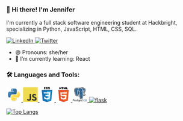 ### 👋 Hi there! I'm Jennifer

<p>I'm currently a full stack software engineering student at Hackbright, specializing in Python, JavaScript, HTML, CSS, SQL.</p>

<p><a href="https://www.linkedin.com/in/jenniferlei/">
  <img
    alt="LinkedIn"
    src="https://img.shields.io/badge/linkedin-%230077B5.svg?style=for-the-badge&logo=linkedin&logoColor=white"
  />
</a>
<a href="https://twitter.com/JenniferLei_">
  <img
    alt="Twitter"
    src="https://img.shields.io/badge/twitter-%231DA1F2.svg?&style=for-the-badge&logo=twitter&logoColor=white"
  />
</a></p>

- 😄 Pronouns: she/her
- 🌱 I’m currently learning: React

### 🛠 Languages and Tools:

<p align="left"> 
  <a href="https://www.python.org" target="_blank" rel="noreferrer"> 
    <img src="https://raw.githubusercontent.com/devicons/devicon/master/icons/python/python-original.svg" alt="python" width="40" height="40"/> 
  </a>
  <a href="https://developer.mozilla.org/en-US/docs/Web/JavaScript" target="_blank" rel="noreferrer"> 
    <img src="https://raw.githubusercontent.com/devicons/devicon/master/icons/javascript/javascript-original.svg" alt="javascript" width="40" height="40"/> 
  </a>
  <a href="https://www.w3schools.com/css/" target="_blank" rel="noreferrer"> 
    <img src="https://raw.githubusercontent.com/devicons/devicon/master/icons/css3/css3-original-wordmark.svg" alt="css3" width="40" height="40"/> 
  </a>
   <a href="https://www.w3.org/html/" target="_blank" rel="noreferrer"> 
     <img src="https://raw.githubusercontent.com/devicons/devicon/master/icons/html5/html5-original-wordmark.svg" alt="html5" width="40" height="40"/> 
  </a>
  <a href="https://www.postgresql.org" target="_blank" rel="noreferrer"> 
    <img src="https://raw.githubusercontent.com/devicons/devicon/master/icons/postgresql/postgresql-original-wordmark.svg" alt="postgresql" width="40" height="40"/> 
  </a>
  <a href="https://flask.palletsprojects.com/" target="_blank" rel="noreferrer"> 
    <img src="https://www.vectorlogo.zone/logos/pocoo_flask/pocoo_flask-icon.svg" alt="flask" width="40" height="40"/> 
  </a>
</p>

[![Top Langs](https://github-readme-stats.vercel.app/api/top-langs/?username=jenniferlei&layout=compact)](https://github-readme-stats.vercel.app/api/top-langs/?username=jenniferlei&layout=compact)

  

 
